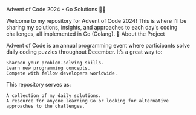 Advent of Code 2024 - Go Solutions 🦾🎄

Welcome to my repository for Advent of Code 2024! This is where I’ll be sharing my solutions, insights, and approaches to each day's coding challenges, all implemented in Go (Golang).
🚀 About the Project

Advent of Code is an annual programming event where participants solve daily coding puzzles throughout December. It’s a great way to:

    Sharpen your problem-solving skills.
    Learn new programming concepts.
    Compete with fellow developers worldwide.

This repository serves as:

    A collection of my daily solutions.
    A resource for anyone learning Go or looking for alternative approaches to the challenges.
